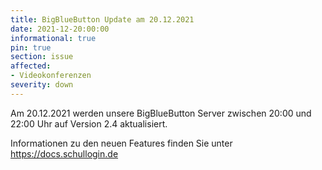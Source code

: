 ```yaml
---
title: BigBlueButton Update am 20.12.2021
date: 2021-12-20:00:00
informational: true
pin: true
section: issue
affected:
- Videokonferenzen
severity: down
---
```


Am 20.12.2021 werden unsere BigBlueButton Server zwischen 20:00 und 22:00 Uhr auf Version 2.4 aktualisiert.

Informationen zu den neuen Features finden Sie unter https://docs.schullogin.de

